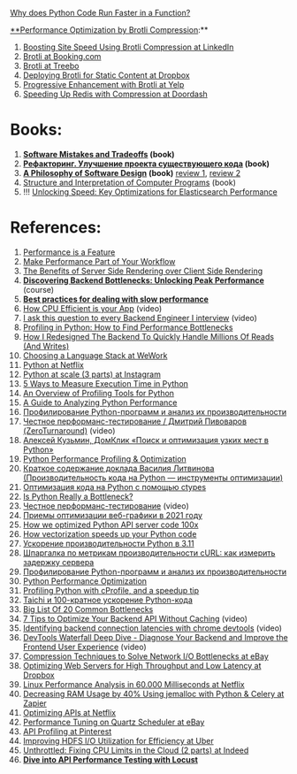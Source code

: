 [Why does Python Code Run Faster in a Function?](Why%20does%20Python%20Code%20Run%20Faster%20in%20a%20Function?.md)

[**Performance Optimization by Brotli Compression](https://blogs.akamai.com/2016/02/understanding-brotlis-potential.html):**
1. [Boosting Site Speed Using Brotli Compression at LinkedIn](https://engineering.linkedin.com/blog/2017/05/boosting-site-speed-using-brotli-compression)
2. [Brotli at Booking.com](https://medium.com/booking-com-development/bookings-journey-with-brotli-978b249d34f3)
3. [Brotli at Treebo](https://tech.treebo.com/a-tale-of-brotli-compression-bcb071d9780a)
4. [Deploying Brotli for Static Content at Dropbox](https://dropbox.tech/infrastructure/deploying-brotli-for-static-content)
5. [Progressive Enhancement with Brotli at Yelp](https://engineeringblog.yelp.com/2017/07/progressive-enhancement-with-brotli.html)
6. [Speeding Up Redis with Compression at Doordash](https://doordash.engineering/2019/01/02/speeding-up-redis-with-compression/)

# Books:

1. **[Software Mistakes and Tradeoffs](http://libgen.rs/book/index.php?md5=C79CFD5CF9F74A0391A1B3329E4C12BB) (book)**
2. **[Рефакторинг. Улучшение проекта существующего кода](http://library.lol/main/7A8FC9E7FDB32422C7654213598CDDD6) (book)**
3. **[A Philosophy of Software Design](http://libgen.rs/book/index.php?md5=D82934E270545B59B64E843B2930FE57) (book)** [review 1](https://www.notion.so/System-Design-ee6e2a36782e4995ab58e7683c1186ac?pvs=21), [review 2](https://apolomodov.medium.com/review-a-philosophy-of-software-design-part-2-60999140d1d2)
4. [Structure and Interpretation of Computer Programs](http://library.lol/main/F46C6CBC2BE3D3EB4E257A668F886B97) (book)
5. !!! [Unlocking Speed: Key Optimizations for Elasticsearch Performance](https://medium.com/trendyol-tech/unlocking-speed-key-optimizations-for-elasticsearch-performance-20af2cb4ac87)

# References:

1. [Performance is a Feature](https://blog.codinghorror.com/performance-is-a-feature/)
2. [Make Performance Part of Your Workflow](https://codeascraft.com/2014/12/11/make-performance-part-of-your-workflow/)
3. [The Benefits of Server Side Rendering over Client Side Rendering](https://medium.com/walmartlabs/the-benefits-of-server-side-rendering-over-client-side-rendering-5d07ff2cefe8)
4. **[Discovering Backend Bottlenecks: Unlocking Peak Performance](https://www.udemy.com/course/discovering-backend-bottlenecks-unlocking-peak-performance/)** (course)
5. **[Best practices for dealing with slow performance](https://forum.djangoproject.com/t/best-practices-for-dealing-with-slow-performance/23707)**
6. [How CPU Efficient is your App](https://www.youtube.com/watch?v=BTD5I1BMx2Q) (video)
7. [I ask this question to every Backend Engineer I interview](https://www.youtube.com/watch?v=bDIB2eIzIC8&list=PLQnljOFTspQXawSLc0ohr9qcai8AVcAH5&index=2) (video)
8. [Profiling in Python: How to Find Performance Bottlenecks](https://realpython.com/python-profiling/)
9. [How I Redesigned The Backend To Quickly Handle Millions Of Reads (And Writes)](https://blog.bitsrc.io/how-i-redesigned-the-backend-to-quickly-handle-millions-of-reads-and-writes-58cfe989e6f8)
10. [Choosing a Language Stack at WeWork](https://engineering.wework.com/choosing-a-language-stack-cac3726928f6)
11. [Python at Netflix](https://netflixtechblog.com/python-at-netflix-bba45dae649e)
12. [Python at scale (3 parts) at Instagram](https://instagram-engineering.com/python-at-scale-strict-modules-c0bb9245c834)
13. [5 Ways to Measure Execution Time in Python](https://superfastpython.com/benchmark-execution-time/)
14. [An Overview of Profiling Tools for Python](https://www.blog.pythonlibrary.org/2020/04/14/an-overview-of-profiling-tools-for-python/)
15. [A Guide to Analyzing Python Performance](https://everyhue.me/posts/python-performance-analysis/)
16. [Профилирование Python-программ и анализ их производительности](https://habr.com/ru/company/wunderfund/blog/656571/)
17. [Честное перформанс-тестирование / Дмитрий Пивоваров (ZeroTurnaround)](https://www.youtube.com/watch?v=8Mzs3arFGZo) (video)
18. [Алексей Кузьмин, ДомКлик «Поиск и оптимизация узких мест в Python»](https://www.youtube.com/watch?v=tDZHhIiACDA)
19. [Python Performance Profiling & Optimization](https://monadical.com/posts/python-performance-profiling.html)
20. [Краткое содержание доклада Василия Литвинова (Производительность кода на Python — инструменты оптимизации)](https://vk.com/wall-105242702_916)
21. [Оптимизация кода на Python с помощью ctypes](https://habr.com/ru/company/otus/blog/490244/)
22. [Is Python Really a Bottleneck?](https://towardsdatascience.com/is-python-really-a-bottleneck-786d063e2921)
23. [Честное перформанс-тестирование](https://www.youtube.com/watch?v=8Mzs3arFGZo) (video)
24. [Приемы оптимизации веб-графики в 2021 году](https://habr.com/ru/company/domclick/blog/580850/)
25. [How we optimized Python API server code 100x](https://towardsdatascience.com/how-we-optimized-python-api-server-code-100x-9da94aa883c5)
26. [How vectorization speeds up your Python code](https://pythonspeed.com/articles/vectorization-python/)
27. [Ускорение производительности Python в 3.11](https://habr.com/ru/post/662087/)
28. [Шпаргалка по метрикам производительности cURL: как измерить задержку сервера](https://habr.com/ru/company/ruvds/blog/568614/)
29. [Профилирование Python-программ и анализ их производительности](https://habr.com/ru/companies/wunderfund/articles/656571/)
30. [Python Performance Optimization](https://stackabuse.com/python-performance-optimization/)
31. [Profiling Python with cProfile, and a speedup tip](https://www.wrighters.io/profiling-python-with-cprofile-and-a-speedup-tip/)
32. [Taichi и 100-кратное ускорение Python-кода](https://habr.com/ru/companies/wunderfund/articles/688134/)
33. [Big List Of 20 Common Bottlenecks](http://highscalability.com/blog/2012/5/16/big-list-of-20-common-bottlenecks.html)
34. [7 Tips to Optimize Your Backend API Without Caching](https://www.youtube.com/watch?v=R4NvQMF58K4&list=PLQnljOFTspQWGuRmwojJ6LiV0ejm6eOcs&index=6) (video)
35. [Identifying backend connection latencies with chrome devtools](https://www.youtube.com/watch?v=IjJtmfjp1Ls&list=PLQnljOFTspQUybacGRk1b_p13dgI-SmcZ&index=49) (video)
36. [DevTools Waterfall Deep Dive - Diagnose Your Backend and Improve the Frontend User Experience](https://www.youtube.com/watch?v=6TEwVDNA7bI&list=PLQnljOFTspQWGuRmwojJ6LiV0ejm6eOcs&index=26) (video)
37. [Compression Techniques to Solve Network I/O Bottlenecks at eBay](https://www.ebayinc.com/stories/blogs/tech/how-ebays-shopping-cart-used-compression-techniques-to-solve-network-io-bottlenecks/)
38. [Optimizing Web Servers for High Throughput and Low Latency at Dropbox](https://blogs.dropbox.com/tech/2017/09/optimizing-web-servers-for-high-throughput-and-low-latency/)
39. [Linux Performance Analysis in 60.000 Milliseconds at Netflix](https://medium.com/netflix-techblog/linux-performance-analysis-in-60-000-milliseconds-accc10403c55)
40. [Decreasing RAM Usage by 40% Using jemalloc with Python & Celery at Zapier](https://zapier.com/engineering/celery-python-jemalloc/)
41. [Optimizing APIs at Netflix](https://medium.com/netflix-techblog/optimizing-the-netflix-api-5c9ac715cf19)
42. [Performance Tuning on Quartz Scheduler at eBay](https://www.ebayinc.com/stories/blogs/tech/performance-tuning-on-quartz-scheduler/)
43. [API Profiling at Pinterest](https://medium.com/@Pinterest_Engineering/api-profiling-at-pinterest-6fa9333b4961)
44. [Improving HDFS I/O Utilization for Efficiency at Uber](https://eng.uber.com/improving-hdfs-i-o-utilization-for-efficiency/)
45. [Unthrottled: Fixing CPU Limits in the Cloud (2 parts) at Indeed](https://engineering.indeedblog.com/blog/2019/12/unthrottled-fixing-cpu-limits-in-the-cloud/)
46. **[Dive into API Performance Testing with Locust](https://medium.com/@abhishekranjandev/dive-into-api-performance-testing-with-locust-78c2ef6b8f1d)**